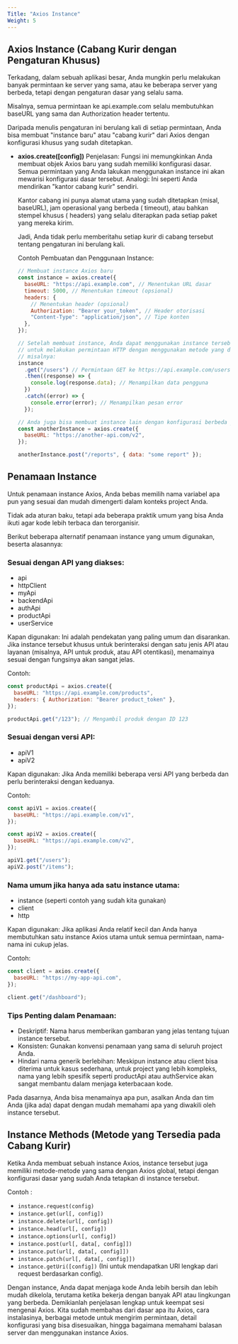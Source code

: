 ```yaml
---
Title: "Axios Instance"
Weight: 5
---
```


## Axios Instance (Cabang Kurir dengan Pengaturan Khusus)

Terkadang, dalam sebuah aplikasi besar, Anda mungkin perlu melakukan banyak permintaan ke server yang sama, atau ke beberapa server yang berbeda, tetapi dengan pengaturan dasar yang selalu sama.

Misalnya, semua permintaan ke api.example.com selalu membutuhkan baseURL yang sama dan Authorization header tertentu.

Daripada menulis pengaturan ini berulang kali di setiap permintaan, Anda bisa membuat "instance baru" atau "cabang kurir" dari Axios dengan konfigurasi khusus yang sudah ditetapkan.

- **axios.create([config])**
  Penjelasan: Fungsi ini memungkinkan Anda membuat objek Axios baru yang sudah memiliki konfigurasi dasar. Semua permintaan yang Anda lakukan menggunakan instance ini akan mewarisi konfigurasi dasar tersebut.
  Analogi: Ini seperti Anda mendirikan "kantor cabang kurir" sendiri.

  Kantor cabang ini punya alamat utama yang sudah ditetapkan (misal, baseURL), jam operasional yang berbeda ( timeout), atau bahkan stempel khusus ( headers) yang selalu diterapkan pada setiap paket yang mereka kirim.

  Jadi, Anda tidak perlu memberitahu setiap kurir di cabang tersebut tentang pengaturan ini berulang kali.

  Contoh Pembuatan dan Penggunaan Instance:

  ```js
  // Membuat instance Axios baru
  const instance = axios.create({
    baseURL: "https://api.example.com", // Menentukan URL dasar
    timeout: 5000, // Menentukan timeout (opsional)
    headers: {
      // Menentukan header (opsional)
      Authorization: "Bearer your_token", // Header otorisasi
      "Content-Type": "application/json", // Tipe konten
    },
  });

  // Setelah membuat instance, Anda dapat menggunakan instance tersebut
  // untuk melakukan permintaan HTTP dengan menggunakan metode yang disediakan oleh Axios,
  // misalnya:
  instance
    .get("/users") // Permintaan GET ke https://api.example.com/users
    .then((response) => {
      console.log(response.data); // Menampilkan data pengguna
    })
    .catch((error) => {
      console.error(error); // Menampilkan pesan error
    });

  // Anda juga bisa membuat instance lain dengan konfigurasi berbeda jika dibutuhkan
  const anotherInstance = axios.create({
    baseURL: "https://another-api.com/v2",
  });

  anotherInstance.post("/reports", { data: "some report" });
  ```

## Penamaan Instance

Untuk penamaan instance Axios, Anda bebas memilih nama variabel apa pun yang sesuai dan mudah dimengerti dalam konteks project Anda.

Tidak ada aturan baku, tetapi ada beberapa praktik umum yang bisa Anda ikuti agar kode lebih terbaca dan terorganisir.

Berikut beberapa alternatif penamaan instance yang umum digunakan, beserta alasannya:

### Sesuai dengan API yang diakses:

- api
- httpClient
- myApi
- backendApi
- authApi
- productApi
- userService

Kapan digunakan: Ini adalah pendekatan yang paling umum dan disarankan. Jika instance tersebut khusus untuk berinteraksi dengan satu jenis API atau layanan (misalnya, API untuk produk, atau API otentikasi), menamainya sesuai dengan fungsinya akan sangat jelas.

Contoh:

```js
const productApi = axios.create({
  baseURL: "https://api.example.com/products",
  headers: { Authorization: "Bearer product_token" },
});

productApi.get("/123"); // Mengambil produk dengan ID 123
```

### Sesuai dengan versi API:

- apiV1
- apiV2

Kapan digunakan: Jika Anda memiliki beberapa versi API yang berbeda dan perlu berinteraksi dengan keduanya.

Contoh:

```js
const apiV1 = axios.create({
  baseURL: "https://api.example.com/v1",
});

const apiV2 = axios.create({
  baseURL: "https://api.example.com/v2",
});

apiV1.get("/users");
apiV2.post("/items");
```

### Nama umum jika hanya ada satu instance utama:

- instance (seperti contoh yang sudah kita gunakan)
- client
- http

Kapan digunakan: Jika aplikasi Anda relatif kecil dan Anda hanya membutuhkan satu instance Axios utama untuk semua permintaan, nama-nama ini cukup jelas.

Contoh:

```js
const client = axios.create({
  baseURL: "https://my-app-api.com",
});

client.get("/dashboard");
```

### Tips Penting dalam Penamaan:

- Deskriptif: Nama harus memberikan gambaran yang jelas tentang tujuan instance tersebut.
- Konsisten: Gunakan konvensi penamaan yang sama di seluruh project Anda.
- Hindari nama generik berlebihan: Meskipun instance atau client bisa diterima untuk kasus sederhana, untuk project yang lebih kompleks, nama yang lebih spesifik seperti productApi atau authService akan sangat membantu dalam menjaga keterbacaan kode.

Pada dasarnya, Anda bisa menamainya apa pun, asalkan Anda dan tim Anda (jika ada) dapat dengan mudah memahami apa yang diwakili oleh instance tersebut.

## Instance Methods (Metode yang Tersedia pada Cabang Kurir)

Ketika Anda membuat sebuah instance Axios, instance tersebut juga memiliki metode-metode yang sama dengan Axios global, tetapi dengan konfigurasi dasar yang sudah Anda tetapkan di instance tersebut.

Contoh :

- `instance.request(config)`
- `instance.get(url[, config])`
- `instance.delete(url[, config])`
- `instance.head(url[, config])`
- `instance.options(url[, config])`
- `instance.post(url[, data[, config]])`
- `instance.put(url[, data[, config]])`
- `instance.patch(url[, data[, config]])`
- `instance.getUri([config])` (Ini untuk mendapatkan URI lengkap dari request berdasarkan config).

Dengan instance, Anda dapat menjaga kode Anda lebih bersih dan lebih mudah dikelola, terutama ketika bekerja dengan banyak API atau lingkungan yang berbeda.
Demikianlah penjelasan lengkap untuk keempat sesi mengenai Axios. Kita sudah membahas dari dasar apa itu Axios, cara instalasinya, berbagai metode untuk mengirim permintaan, detail konfigurasi yang bisa disesuaikan, hingga bagaimana memahami balasan server dan menggunakan instance Axios.
